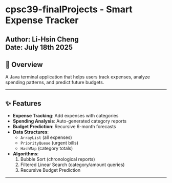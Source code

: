 # cpsc39-finalProjects - Smart Expense Tracker

**Author**: Li-Hsin Cheng  
**Date**: July 18th 2025  
---

## 📌 Overview
A Java terminal application that helps users track expenses, analyze spending patterns, and predict future budgets. 

---

## ✨ Features
- **Expense Tracking**: Add expenses with categories
- **Spending Analysis**: Auto-generated category reports
- **Budget Prediction**: Recursive 6-month forecasts
- **Data Structures**: 
  - `ArrayList` (all expenses)
  - `PriorityQueue` (urgent bills)
  - `HashMap` (category totals)
- **Algorithms**:
  1. Bubble Sort (chronological reports)
  2. Filtered Linear Search (category/amount queries)
  3. Recursive Budget Prediction

---